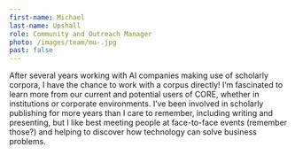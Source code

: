 ```yaml
---
first-name: Michael
last-name: Upshall
role: Community and Outreach Manager
photo: /images/team/mu-.jpg
past: false
---
```

After several years working with AI companies making use of scholarly corpora, I have the chance to work with a corpus directly! I’m fascinated to learn more from our current and potential users of CORE, whether in institutions or corporate environments. I’ve been involved in scholarly publishing for more years than I care to remember, including writing and presenting, but I like best meeting people at face-to-face events (remember those?) and helping to discover how technology can solve business problems.